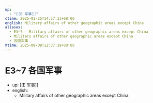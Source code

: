 ```yaml
---
up:
  - "[[E 军事]]"
ctime: 2025-01-25T14:57:13+08:00
english: Military affairs of other geographic areas except China
aliases:
  - E3~7 - Military affairs of other geographic areas except China
  - Military affairs of other geographic areas except China
  - 各国军事
mtime: 2025-09-09T12:37:19+08:00
---
```


# E3~7 各国军事

- up: [[E 军事]]
- english:
	- Military affairs of other geographic areas except China
